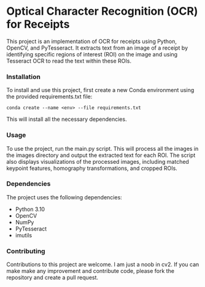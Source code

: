 # Optical Character Recognition (OCR) for Receipts

This project is an implementation of OCR for receipts using Python, OpenCV, and PyTesseract. It extracts text from an image of a receipt by identifying specific regions of interest (ROI) on the image and using Tesseract OCR to read the text within these ROIs.

### Installation
To install and use this project, first create a new Conda environment using the provided requirements.txt file:

```
conda create --name <env> --file requirements.txt
```
This will install all the necessary dependencies.

### Usage
To use the project, run the main.py script. This will process all the images in the images directory and output the extracted text for each ROI. The script also displays visualizations of the processed images, including matched keypoint features, homography transformations, and cropped ROIs.

### Dependencies
The project uses the following dependencies:

* Python 3.10
* OpenCV
* NumPy
* PyTesseract
* imutils

### Contributing
Contributions to this project are welcome. I am just a noob in cv2. If you can make make any improvement and contribute code, please fork the repository and create a pull request.


